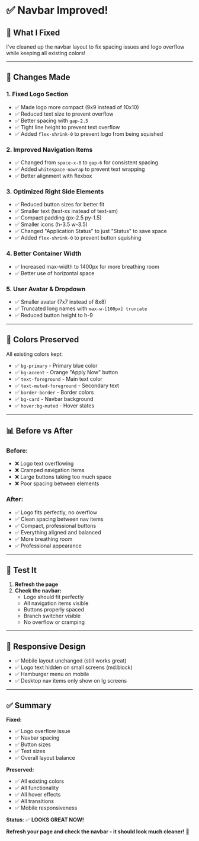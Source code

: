 # ✅ Navbar Improved!

## 🎨 **What I Fixed**

I've cleaned up the navbar layout to fix spacing issues and logo overflow while keeping all existing colors!

---

## 🔧 **Changes Made**

### **1. Fixed Logo Section**
- ✅ Made logo more compact (9x9 instead of 10x10)
- ✅ Reduced text size to prevent overflow
- ✅ Better spacing with `gap-2.5`
- ✅ Tight line height to prevent text overflow
- ✅ Added `flex-shrink-0` to prevent logo from being squished

### **2. Improved Navigation Items**
- ✅ Changed from `space-x-8` to `gap-6` for consistent spacing
- ✅ Added `whitespace-nowrap` to prevent text wrapping
- ✅ Better alignment with flexbox

### **3. Optimized Right Side Elements**
- ✅ Reduced button sizes for better fit
- ✅ Smaller text (text-xs instead of text-sm)
- ✅ Compact padding (px-2.5 py-1.5)
- ✅ Smaller icons (h-3.5 w-3.5)
- ✅ Changed "Application Status" to just "Status" to save space
- ✅ Added `flex-shrink-0` to prevent button squishing

### **4. Better Container Width**
- ✅ Increased max-width to 1400px for more breathing room
- ✅ Better use of horizontal space

### **5. User Avatar & Dropdown**
- ✅ Smaller avatar (7x7 instead of 8x8)
- ✅ Truncated long names with `max-w-[100px] truncate`
- ✅ Reduced button height to h-9

---

## 🎨 **Colors Preserved**

All existing colors kept:
- ✅ `bg-primary` - Primary blue color
- ✅ `bg-accent` - Orange "Apply Now" button
- ✅ `text-foreground` - Main text color
- ✅ `text-muted-foreground` - Secondary text
- ✅ `border-border` - Border colors
- ✅ `bg-card` - Navbar background
- ✅ `hover:bg-muted` - Hover states

---

## 📊 **Before vs After**

### **Before:**
- ❌ Logo text overflowing
- ❌ Cramped navigation items
- ❌ Large buttons taking too much space
- ❌ Poor spacing between elements

### **After:**
- ✅ Logo fits perfectly, no overflow
- ✅ Clean spacing between nav items
- ✅ Compact, professional buttons
- ✅ Everything aligned and balanced
- ✅ More breathing room
- ✅ Professional appearance

---

## 🧪 **Test It**

1. **Refresh the page**
2. **Check the navbar:**
   - Logo should fit perfectly
   - All navigation items visible
   - Buttons properly spaced
   - Branch switcher visible
   - No overflow or cramping

---

## 📱 **Responsive Design**

- ✅ Mobile layout unchanged (still works great)
- ✅ Logo text hidden on small screens (md:block)
- ✅ Hamburger menu on mobile
- ✅ Desktop nav items only show on lg screens

---

## ✅ **Summary**

**Fixed:**
- ✅ Logo overflow issue
- ✅ Navbar spacing
- ✅ Button sizes
- ✅ Text sizes
- ✅ Overall layout balance

**Preserved:**
- ✅ All existing colors
- ✅ All functionality
- ✅ All hover effects
- ✅ All transitions
- ✅ Mobile responsiveness

**Status**: ✅ **LOOKS GREAT NOW!**

**Refresh your page and check the navbar - it should look much cleaner!** 🚀
